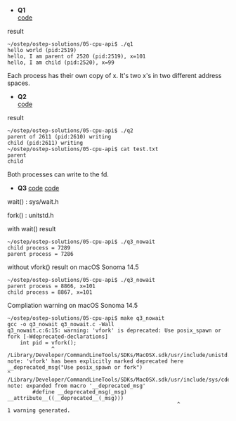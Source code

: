 * **Q1**  
[code](q1.c)

result
```
~/ostep/ostep-solutions/05-cpu-api$ ./q1
hello world (pid:2519)
hello, I am parent of 2520 (pid:2519), x=101
hello, I am child (pid:2520), x=99
```
Each process has their own copy of x. It's two x's in two different address spaces. 

* **Q2**  
[code](q2.c)

result
```
~/ostep/ostep-solutions/05-cpu-api$ ./q2
parent of 2611 (pid:2610) writing
child (pid:2611) writing
~/ostep/ostep-solutions/05-cpu-api$ cat test.txt
parent
child
```
Both processes can write to the fd. 

* **Q3** 
[code](q3.c)
[code](q3_nowait.c)

wait() : sys/wait.h

fork() : unitstd.h

with wait() result
```
~/ostep/ostep-solutions/05-cpu-api$ ./q3_nowait 
child process = 7289
parent process = 7286
``` 

without vfork() result on macOS Sonoma 14.5
```
~/ostep/ostep-solutions/05-cpu-api$ ./q3_nowait
parent process = 8866, x=101
child process = 8867, x=101
```

Compliation warning on macOS Sonoma 14.5
```
~/ostep/ostep-solutions/05-cpu-api$ make q3_nowait
gcc -o q3_nowait q3_nowait.c -Wall
q3_nowait.c:6:15: warning: 'vfork' is deprecated: Use posix_spawn or fork [-Wdeprecated-declarations]
    int pid = vfork();
              ^
/Library/Developer/CommandLineTools/SDKs/MacOSX.sdk/usr/include/unistd.h:604:1: note: 'vfork' has been explicitly marked deprecated here
__deprecated_msg("Use posix_spawn or fork")
^
/Library/Developer/CommandLineTools/SDKs/MacOSX.sdk/usr/include/sys/cdefs.h:218:48: note: expanded from macro '__deprecated_msg'
        #define __deprecated_msg(_msg) __attribute__((__deprecated__(_msg)))
                                                      ^
1 warning generated.
```